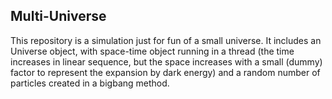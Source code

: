 ## Multi-Universe

This repository is a simulation just for fun of a small universe. 
It includes an Universe object, with space-time object running in
 a thread (the time increases in linear sequence, but the space 
increases with a small (dummy) factor to represent the expansion by  dark
 energy) and a random number of particles created in a bigbang method.
